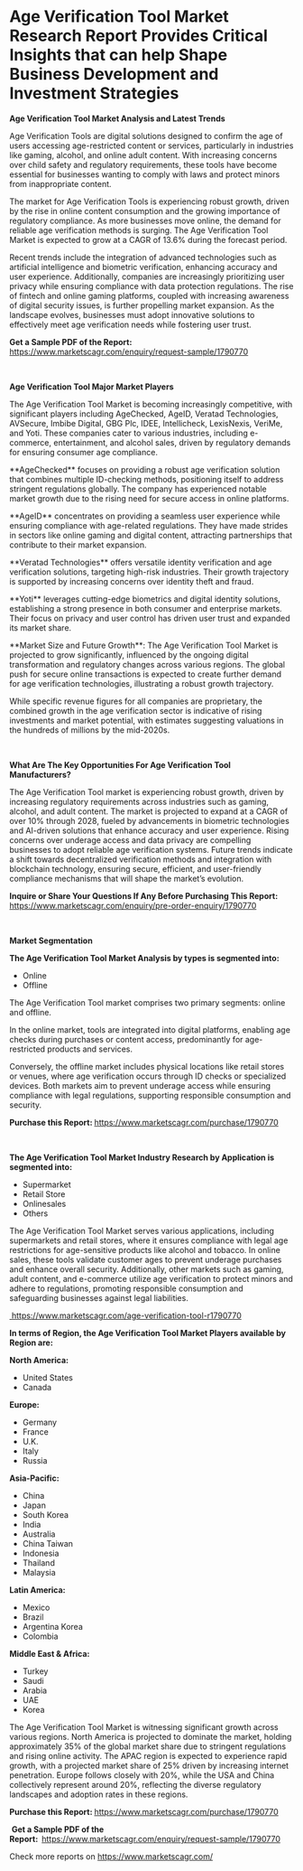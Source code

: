<p><h1>Age Verification Tool Market Research Report Provides Critical Insights that can help Shape Business Development and Investment Strategies</h1></p><p><strong>Age Verification Tool Market Analysis and Latest Trends</strong></p>
<p><p>Age Verification Tools are digital solutions designed to confirm the age of users accessing age-restricted content or services, particularly in industries like gaming, alcohol, and online adult content. With increasing concerns over child safety and regulatory requirements, these tools have become essential for businesses wanting to comply with laws and protect minors from inappropriate content.</p><p>The market for Age Verification Tools is experiencing robust growth, driven by the rise in online content consumption and the growing importance of regulatory compliance. As more businesses move online, the demand for reliable age verification methods is surging. The Age Verification Tool Market is expected to grow at a CAGR of 13.6% during the forecast period. </p><p>Recent trends include the integration of advanced technologies such as artificial intelligence and biometric verification, enhancing accuracy and user experience. Additionally, companies are increasingly prioritizing user privacy while ensuring compliance with data protection regulations. The rise of fintech and online gaming platforms, coupled with increasing awareness of digital security issues, is further propelling market expansion. As the landscape evolves, businesses must adopt innovative solutions to effectively meet age verification needs while fostering user trust.</p></p>
<p><strong>Get a Sample PDF of the Report:&nbsp;</strong> <a href="https://www.marketscagr.com/enquiry/request-sample/1790770?utm_campaign=3175&utm_medium=2&utm_source=Github&utm_content=ia&utm_term=10032025&utm_id=age-verification-tool">https://www.marketscagr.com/enquiry/request-sample/1790770</a></p>
<p>&nbsp;</p>
<p><strong>Age Verification Tool Major Market Players</strong></p>
<p><p>The Age Verification Tool Market is becoming increasingly competitive, with significant players including AgeChecked, AgeID, Veratad Technologies, AVSecure, Imbibe Digital, GBG Plc, IDEE, Intellicheck, LexisNexis, VeriMe, and Yoti. These companies cater to various industries, including e-commerce, entertainment, and alcohol sales, driven by regulatory demands for ensuring consumer age compliance.</p><p>**AgeChecked** focuses on providing a robust age verification solution that combines multiple ID-checking methods, positioning itself to address stringent regulations globally. The company has experienced notable market growth due to the rising need for secure access in online platforms.</p><p>**AgeID** concentrates on providing a seamless user experience while ensuring compliance with age-related regulations. They have made strides in sectors like online gaming and digital content, attracting partnerships that contribute to their market expansion.</p><p>**Veratad Technologies** offers versatile identity verification and age verification solutions, targeting high-risk industries. Their growth trajectory is supported by increasing concerns over identity theft and fraud. </p><p>**Yoti** leverages cutting-edge biometrics and digital identity solutions, establishing a strong presence in both consumer and enterprise markets. Their focus on privacy and user control has driven user trust and expanded its market share.</p><p>**Market Size and Future Growth**: The Age Verification Tool Market is projected to grow significantly, influenced by the ongoing digital transformation and regulatory changes across various regions. The global push for secure online transactions is expected to create further demand for age verification technologies, illustrating a robust growth trajectory.</p><p>While specific revenue figures for all companies are proprietary, the combined growth in the age verification sector is indicative of rising investments and market potential, with estimates suggesting valuations in the hundreds of millions by the mid-2020s.</p></p>
<p>&nbsp;</p>
<p><strong>What Are The Key Opportunities For Age Verification Tool Manufacturers?</strong></p>
<p><p>The Age Verification Tool market is experiencing robust growth, driven by increasing regulatory requirements across industries such as gaming, alcohol, and adult content. The market is projected to expand at a CAGR of over 10% through 2028, fueled by advancements in biometric technologies and AI-driven solutions that enhance accuracy and user experience. Rising concerns over underage access and data privacy are compelling businesses to adopt reliable age verification systems. Future trends indicate a shift towards decentralized verification methods and integration with blockchain technology, ensuring secure, efficient, and user-friendly compliance mechanisms that will shape the market’s evolution.</p></p>
<p><strong>Inquire or Share Your Questions If Any Before Purchasing This Report:</strong> <a href="https://www.marketscagr.com/enquiry/pre-order-enquiry/1790770?utm_campaign=3175&utm_medium=2&utm_source=Github&utm_content=ia&utm_term=10032025&utm_id=age-verification-tool">https://www.marketscagr.com/enquiry/pre-order-enquiry/1790770</a></p>
<p>&nbsp;</p>
<p><strong>Market Segmentation</strong></p>
<p><strong>The Age Verification Tool Market Analysis by types is segmented into:</strong></p>
<p><ul><li>Online</li><li>Offline</li></ul></p>
<p><p>The Age Verification Tool market comprises two primary segments: online and offline. </p><p>In the online market, tools are integrated into digital platforms, enabling age checks during purchases or content access, predominantly for age-restricted products and services. </p><p>Conversely, the offline market includes physical locations like retail stores or venues, where age verification occurs through ID checks or specialized devices. Both markets aim to prevent underage access while ensuring compliance with legal regulations, supporting responsible consumption and security.</p></p>
<p><strong>Purchase this Report:&nbsp;</strong><a href="https://www.marketscagr.com/purchase/1790770?utm_campaign=3175&utm_medium=2&utm_source=Github&utm_content=ia&utm_term=10032025&utm_id=age-verification-tool">https://www.marketscagr.com/purchase/1790770</a></p>
<p>&nbsp;</p>
<p><strong>The Age Verification Tool Market Industry Research by Application is segmented into:</strong></p>
<p><ul><li>Supermarket</li><li>Retail Store</li><li>Onlinesales</li><li>Others</li></ul></p>
<p><p>The Age Verification Tool Market serves various applications, including supermarkets and retail stores, where it ensures compliance with legal age restrictions for age-sensitive products like alcohol and tobacco. In online sales, these tools validate customer ages to prevent underage purchases and enhance overall security. Additionally, other markets such as gaming, adult content, and e-commerce utilize age verification to protect minors and adhere to regulations, promoting responsible consumption and safeguarding businesses against legal liabilities.</p></p>
<p><a href="https://www.marketscagr.com/age-verification-tool-r1790770?utm_campaign=3175&utm_medium=2&utm_source=Github&utm_content=ia&utm_term=10032025&utm_id=age-verification-tool">&nbsp;https://www.marketscagr.com/age-verification-tool-r1790770</a></p>
<p><strong>In terms of Region, the Age Verification Tool Market Players available by Region are:</strong></p>
<p>
    <p> <strong> North America: </strong>
        <ul>
            <li>United States</li>
            <li>Canada</li>
        </ul>
        </p> 
    <p> <strong> Europe: </strong>
        <ul>
            <li>Germany</li>
            <li>France</li>
            <li>U.K.</li>
            <li>Italy</li>
            <li>Russia</li>
        </ul>
        </p> 
    <p> <strong> Asia-Pacific: </strong>
        <ul>
            <li>China</li>
            <li>Japan</li>
            <li>South Korea</li>
            <li>India</li>
            <li>Australia</li>
            <li>China Taiwan</li>
            <li>Indonesia</li>
            <li>Thailand</li>
            <li>Malaysia</li>
        </ul>
        </p> 
    <p> <strong> Latin America: </strong>
        <ul>
            <li>Mexico</li>
            <li>Brazil</li>
            <li>Argentina Korea</li>
            <li>Colombia</li>
        </ul>
        </p> 
    <p> <strong> Middle East & Africa: </strong>
        <ul>
            <li>Turkey</li>
            <li>Saudi</li>
            <li>Arabia</li>
            <li>UAE</li>
            <li>Korea</li>
        </ul>
    </p>
    </p>
<p><p>The Age Verification Tool Market is witnessing significant growth across various regions. North America is projected to dominate the market, holding approximately 35% of the global market share due to stringent regulations and rising online activity. The APAC region is expected to experience rapid growth, with a projected market share of 25% driven by increasing internet penetration. Europe follows closely with 20%, while the USA and China collectively represent around 20%, reflecting the diverse regulatory landscapes and adoption rates in these regions.</p></p>
<p><strong>Purchase this Report: </strong><a href="https://www.marketscagr.com/purchase/1790770?utm_campaign=3175&utm_medium=2&utm_source=Github&utm_content=ia&utm_term=10032025&utm_id=age-verification-tool">https://www.marketscagr.com/purchase/1790770</a></p>
<p>&nbsp;<strong>Get a Sample PDF of the Report:&nbsp;&nbsp;</strong><a href="https://www.marketscagr.com/enquiry/request-sample/1790770?utm_campaign=3175&utm_medium=2&utm_source=Github&utm_content=ia&utm_term=10032025&utm_id=age-verification-tool">https://www.marketscagr.com/enquiry/request-sample/1790770</a></p>
<p><strong></strong></p>
<p>Check more reports on <a href="https://www.marketscagr.com/?utm_campaign=3175&utm_medium=2&utm_source=Github&utm_content=ia&utm_term=10032025&utm_id=age-verification-tool">https://www.marketscagr.com/</a></p>